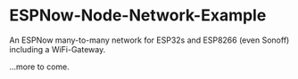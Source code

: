 # ESPNow-Node-Network-Example
An ESPNow many-to-many network for ESP32s and ESP8266 (even Sonoff) including a WiFi-Gateway.

...more to come.
